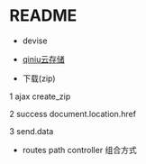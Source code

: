# README

* devise

* [qiniu云存储](https://developer.qiniu.com/kodo/sdk/ruby)

* 下载(zip)

 1 ajax create_zip 
 
 2 success document.location.href 
 
 3 send.data
 
* routes 
path controller 组合方式


